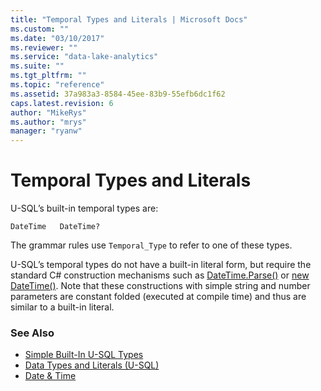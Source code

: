 ```yaml
---
title: "Temporal Types and Literals | Microsoft Docs"
ms.custom: ""
ms.date: "03/10/2017"
ms.reviewer: ""
ms.service: "data-lake-analytics"
ms.suite: ""
ms.tgt_pltfrm: ""
ms.topic: "reference"
ms.assetid: 37a983a3-8584-45ee-83b9-55efb6dc1f62
caps.latest.revision: 6
author: "MikeRys"
ms.author: "mrys"
manager: "ryanw"
---
```

# Temporal Types and Literals
U-SQL’s built-in temporal types are:  
```
DateTime   DateTime?  
```
The grammar rules use `Temporal_Type` to refer to one of these types.  
  
U-SQL’s temporal types do not have a built-in literal form, but require the standard C# construction mechanisms such as [DateTime.Parse()](https://msdn.microsoft.com/library/system.datetime.parse(v=vs.110).aspx) or [new DateTime()](https://msdn.microsoft.com/library/system.datetime.datetime(v=vs.110).aspx). Note that these constructions with simple string and number parameters are constant folded (executed at compile time) and thus are similar to a built-in literal.  
  
### See Also
* [Simple Built-In U-SQL Types](simple-built-in-u-sql-types.md)
* [Data Types and Literals (U-SQL)](data-types-and-literals-u-sql.md)  
* [Date & Time](csharp-functions-and-operators-u-sql.md#DateTime)
